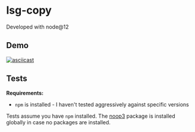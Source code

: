 # lsg-copy

Developed with node@12

## Demo

[![asciicast](https://asciinema.org/a/eDkrkPcQ8hMM6YWSk93IdbIMt.svg)](https://asciinema.org/a/eDkrkPcQ8hMM6YWSk93IdbIMt)

## Tests

**Requirements:**

- `npm` is installed - I haven't tested aggressively against specific versions

Tests assume you have `npm` installed. The [noop3](https://www.npmjs.com/package/noop3) package is installed globally in case no packages are installed.
